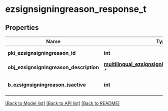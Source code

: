 # ezsignsigningreason_response_t

## Properties
Name | Type | Description | Notes
------------ | ------------- | ------------- | -------------
**pki_ezsignsigningreason_id** | **int** | The unique ID of the Ezsignsigningreason | 
**obj_ezsignsigningreason_description** | [**multilingual_ezsignsigningreason_description_t**](multilingual_ezsignsigningreason_description.md) \* |  | 
**b_ezsignsigningreason_isactive** | **int** | Whether the ezsignsigningreason is active or not | 

[[Back to Model list]](../README.md#documentation-for-models) [[Back to API list]](../README.md#documentation-for-api-endpoints) [[Back to README]](../README.md)


